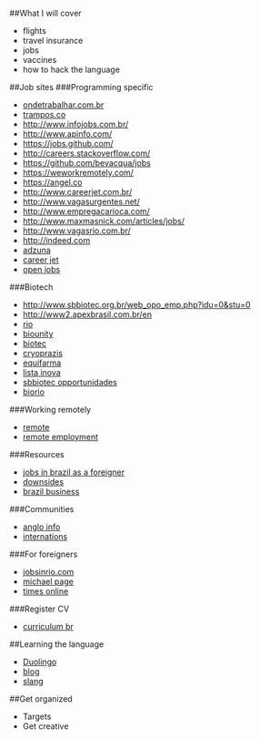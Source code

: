 ##What I will cover
- flights
- travel insurance
- jobs
- vaccines
- how to hack the language

##Job sites
###Programming specific
- [ondetrabalhar.com.br](http://www.ondetrabalhar.com.br/)
- [trampos.co](http://trampos.co/)
- http://www.infojobs.com.br/
- http://www.apinfo.com/
- https://jobs.github.com/
- http://careers.stackoverflow.com/
- https://github.com/bevacqua/jobs
- https://weworkremotely.com/
- https://angel.co
- http://www.careerjet.com.br/
- http://www.vagasurgentes.net/
- http://www.empregacarioca.com/
- http://www.maxmasnick.com/articles/jobs/
- http://www.vagasrio.com.br/
- http://indeed.com
- [adzuna](http://www.adzuna.com.br/)
- [career jet](http://www.careerjet.com.br/)
- [open jobs](http://openjobs.com.br/)

###Biotech
- http://www.sbbiotec.org.br/web_opo_emp.php?idu=0&stu=0
- http://www2.apexbrasil.com.br/en
- [rio](http://chronepigen.com.br/usa/index.html)
- [biounity](http://www.bionity.com/en/associations/92899/brbiotec-brasil-associacao-brasileira-de-biotecnologia.html)
- [biotec](http://www.biotecsur.org/bases-de-datos/empresa_search_results?nombre=&sector=&actividad=&country=BR&SUBMIT=Buscar)
- [cryoprazis](http://www.cryopraxis.com.br/home/)
- [equifarma](http://www.equifarma.com.br/)
- [lista inova](http://www.inova.unicamp.br/empreendedores/empresas-filhas/cadastradas/5)
- [sbbiotec opportunidades](http://www.sbbiotec.org.br/web_opo_emp.php?idu=0&stu=0)
- [biorio](http://concursos.biorio.org.br/abertosBRC.asp)

###Working remotely
- [remote](https://weworkremotely.com/)
- [remote employment](http://www.remoteemployment.com/)

###Resources
- [jobs in brazil as a foreigner](http://www.visahunter.com/articles/how-to-find-a-job-in-brazil-as-a-foreigner/)
- [downsides](http://braziliangringo.com/downsides-job-brazil/)
- [brazil business](http://thebrazilbusiness.com/)

###Communities
- [anglo info](http://brazil.angloinfo.com/)
- [internations]()

###For foreigners
- [jobsinrio.com](http://jobsinrio.com)
- [michael page](http://www.michaelpage.com.br/)
- [times online](http://riotimesonline.com/brazil-news/tag/jobs/)

###Register CV
- [curriculum br](http://www.curriculum.com.br/)


##Learning the language
- [Duolingo](http://duolingo.com)
- [blog](http://www.liveinbrazil.org/how-to-learn-portuguese-online-101/)
- [slang](http://www.speaklikeabrazilian.com/)

##Get organized
- Targets
- Get creative